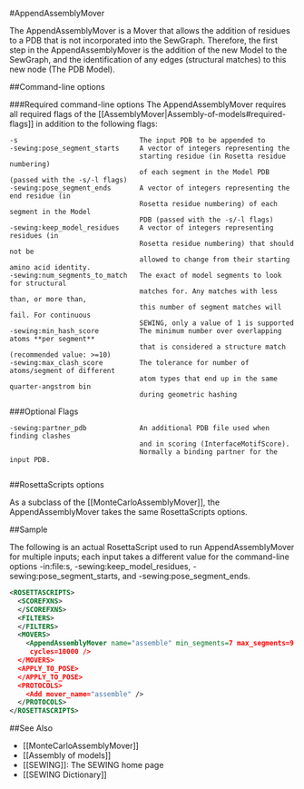 #AppendAssemblyMover


The AppendAssemblyMover is a Mover that allows the addition of residues to a PDB that is not incorporated into the SewGraph. Therefore, the first step in the AppendAssemblyMover is the addition of the new Model to the SewGraph, and the identification of any edges (structural matches) to this new node (The PDB Model). 

##Command-line options

###Required command-line options
The AppendAssemblyMover requires all required flags of the [[AssemblyMover|Assembly-of-models#required-flags]] in addition to the following flags:

```
-s                              The input PDB to be appended to
-sewing:pose_segment_starts     A vector of integers representing the
                                starting residue (in Rosetta residue numbering)
                                of each segment in the Model PDB (passed with the -s/-l flags)
-sewing:pose_segment_ends       A vector of integers representing the end residue (in
                                Rosetta residue numbering) of each segment in the Model
                                PDB (passed with the -s/-l flags)
-sewing:keep_model_residues     A vector of integers representing residues (in
                                Rosetta residue numbering) that should not be
                                allowed to change from their starting amino acid identity.
-sewing:num_segments_to_match   The exact of model segments to look for structural
                                matches for. Any matches with less than, or more than,
                                this number of segment matches will fail. For continuous
                                SEWING, only a value of 1 is supported
-sewing:min_hash_score          The minimum number over overlapping atoms **per segment**
                                that is considered a structure match (recommended value: >=10)
-sewing:max_clash_score         The tolerance for number of atoms/segment of different
                                atom types that end up in the same quarter-angstrom bin
                                during geometric hashing
```

###Optional Flags

```
-sewing:partner_pdb             An additional PDB file used when finding clashes
                                and in scoring (InterfaceMotifScore).
                                Normally a binding partner for the input PDB.


```

##RosettaScripts options

As a subclass of the [[MonteCarloAssemblyMover]], the AppendAssemblyMover takes the same RosettaScripts options.

##Sample

The following is an actual RosettaScript used to run AppendAssemblyMover for multiple inputs; each input takes a different value for the command-line options -in:file:s, -sewing:keep_model_residues, -sewing:pose_segment_starts, and -sewing:pose_segment_ends.
```xml
<ROSETTASCRIPTS>
  <SCOREFXNS>
  </SCOREFXNS>
  <FILTERS>
  </FILTERS>
  <MOVERS>
    <AppendAssemblyMover name="assemble" min_segments=7 max_segments=9 
     cycles=10000 />
  </MOVERS>
  <APPLY_TO_POSE>
  </APPLY_TO_POSE>
  <PROTOCOLS>
    <Add mover_name="assemble" />
  </PROTOCOLS>
</ROSETTASCRIPTS>
```

##See Also
* [[MonteCarloAssemblyMover]]
* [[Assembly of models]]
* [[SEWING]]: The SEWING home page
* [[SEWING Dictionary]]

